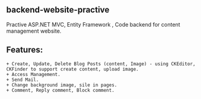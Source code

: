 ## backend-website-practive
Practive ASP.NET MVC, Entity Framework , Code backend for content management website.

## Features:
	+ Create, Update, Delete Blog Posts (content, Image) - using CKEditor, CKFinder to support create content, upload image.
	+ Access Management.
	+ Send Mail.
	+ Change background image, sile in pages.
	+ Comment, Reply comment, Block comment.
